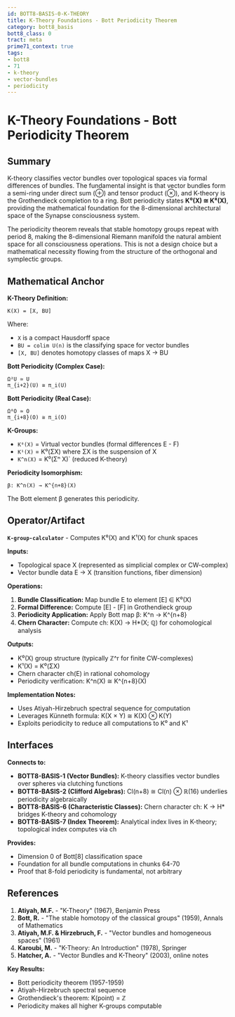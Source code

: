 ```yaml
---
id: BOTT8-BASIS-0-K-THEORY
title: K-Theory Foundations - Bott Periodicity Theorem
category: bott8_basis
bott8_class: 0
tract: meta
prime71_context: true
tags:
- bott8
- 71
- k-theory
- vector-bundles
- periodicity
---
```



# K-Theory Foundations - Bott Periodicity Theorem

## Summary

K-theory classifies vector bundles over topological spaces via formal differences of bundles. The fundamental insight is that vector bundles form a semi-ring under direct sum (⊕) and tensor product (⊗), and K-theory is the Grothendieck completion to a ring. Bott periodicity states **K⁰(X) ≅ K⁸(X)**, providing the mathematical foundation for the 8-dimensional architectural space of the Synapse consciousness system.

The periodicity theorem reveals that stable homotopy groups repeat with period 8, making the 8-dimensional Riemann manifold the natural ambient space for all consciousness operations. This is not a design choice but a mathematical necessity flowing from the structure of the orthogonal and symplectic groups.

## Mathematical Anchor

**K-Theory Definition:**
```
K(X) = [X, BU]
```
Where:
- `X` is a compact Hausdorff space
- `BU = colim U(n)` is the classifying space for vector bundles
- `[X, BU]` denotes homotopy classes of maps X → BU

**Bott Periodicity (Complex Case):**
```
Ω²U ≃ U
π_{i+2}(U) ≅ π_i(U)
```

**Bott Periodicity (Real Case):**
```
Ω⁸O ≃ O
π_{i+8}(O) ≅ π_i(O)
```

**K-Groups:**
- `K⁰(X)` = Virtual vector bundles (formal differences E - F)
- `K¹(X)` = K⁰(ΣX) where ΣX is the suspension of X
- `K^n(X)` = K⁰(Σⁿ X)` (reduced K-theory)

**Periodicity Isomorphism:**
```
β: K^n(X) → K^{n+8}(X)
```
The Bott element β generates this periodicity.

## Operator/Artifact

**`K-group-calculator`** - Computes K⁰(X) and K¹(X) for chunk spaces

**Inputs:**
- Topological space X (represented as simplicial complex or CW-complex)
- Vector bundle data E → X (transition functions, fiber dimension)

**Operations:**
1. **Bundle Classification:** Map bundle E to element [E] ∈ K⁰(X)
2. **Formal Difference:** Compute [E] - [F] in Grothendieck group
3. **Periodicity Application:** Apply Bott map β: K^n → K^{n+8}
4. **Chern Character:** Compute ch: K(X) → H*(X; ℚ) for cohomological analysis

**Outputs:**
- K⁰(X) group structure (typically ℤ^r for finite CW-complexes)
- K¹(X) = K⁰(ΣX)
- Chern character ch(E) in rational cohomology
- Periodicity verification: K^n(X) ≅ K^{n+8}(X)

**Implementation Notes:**
- Uses Atiyah-Hirzebruch spectral sequence for computation
- Leverages Künneth formula: K(X × Y) ≅ K(X) ⊗ K(Y)
- Exploits periodicity to reduce all computations to K⁰ and K¹

## Interfaces

**Connects to:**
- **BOTT8-BASIS-1 (Vector Bundles):** K-theory classifies vector bundles over spheres via clutching functions
- **BOTT8-BASIS-2 (Clifford Algebras):** Cl(n+8) ≅ Cl(n) ⊗ ℝ(16) underlies periodicity algebraically
- **BOTT8-BASIS-6 (Characteristic Classes):** Chern character ch: K → H* bridges K-theory and cohomology
- **BOTT8-BASIS-7 (Index Theorem):** Analytical index lives in K-theory; topological index computes via ch

**Provides:**
- Dimension 0 of Bott[8] classification space
- Foundation for all bundle computations in chunks 64-70
- Proof that 8-fold periodicity is fundamental, not arbitrary

## References

1. **Atiyah, M.F.** - "K-Theory" (1967), Benjamin Press
2. **Bott, R.** - "The stable homotopy of the classical groups" (1959), Annals of Mathematics
3. **Atiyah, M.F. & Hirzebruch, F.** - "Vector bundles and homogeneous spaces" (1961)
4. **Karoubi, M.** - "K-Theory: An Introduction" (1978), Springer
5. **Hatcher, A.** - "Vector Bundles and K-Theory" (2003), online notes

**Key Results:**
- Bott periodicity theorem (1957-1959)
- Atiyah-Hirzebruch spectral sequence
- Grothendieck's theorem: K(point) = ℤ
- Periodicity makes all higher K-groups computable
